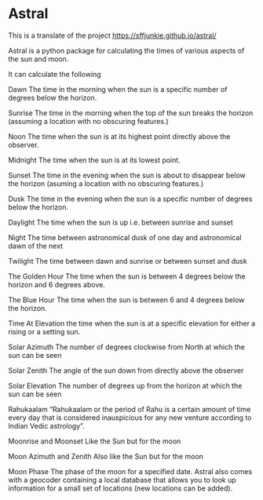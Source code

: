 # Astral

This is a translate of the project https://sffjunkie.github.io/astral/

Astral is a python package for calculating the times of various aspects of the sun and moon.

It can calculate the following

Dawn
The time in the morning when the sun is a specific number of degrees below the horizon.

Sunrise
The time in the morning when the top of the sun breaks the horizon (assuming a location with no obscuring features.)

Noon
The time when the sun is at its highest point directly above the observer.

Midnight
The time when the sun is at its lowest point.

Sunset
The time in the evening when the sun is about to disappear below the horizon (asuming a location with no obscuring features.)

Dusk
The time in the evening when the sun is a specific number of degrees below the horizon.

Daylight
The time when the sun is up i.e. between sunrise and sunset

Night
The time between astronomical dusk of one day and astronomical dawn of the next

Twilight
The time between dawn and sunrise or between sunset and dusk

The Golden Hour
The time when the sun is between 4 degrees below the horizon and 6 degrees above.

The Blue Hour
The time when the sun is between 6 and 4 degrees below the horizon.

Time At Elevation
the time when the sun is at a specific elevation for either a rising or a setting sun.

Solar Azimuth
The number of degrees clockwise from North at which the sun can be seen

Solar Zenith
The angle of the sun down from directly above the observer

Solar Elevation
The number of degrees up from the horizon at which the sun can be seen

Rahukaalam
“Rahukaalam or the period of Rahu is a certain amount of time every day that is considered inauspicious for any new venture according to Indian Vedic astrology”.

Moonrise and Moonset
Like the Sun but for the moon

Moon Azimuth and Zenith
Also like the Sun but for the moon

Moon Phase
The phase of the moon for a specified date.
Astral also comes with a geocoder containing a local database that allows you to look up information for a small set of locations (new locations can be added).
